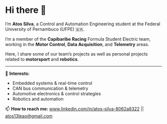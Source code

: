 # Hi there 👋

I’m **Atos Silva**, a Control and Automation Engineering student at the Federal University of Pernambuco (UFPE) 🇧🇷.  

I’m a member of the **Capibaribe Racing** Formula Student Electric team, working in the **Motor Control**, **Data Acquisition**, and **Telemetry** areas.  

Here, I share some of our team’s projects as well as personal projects related to **motorsport** and **robotics**.

---

🚀 **Interests:**
- Embedded systems & real-time control  
- CAN bus communication & telemetry  
- Automotive electronics & control strategies  
- Robotics and automation

📫 **How to reach me:** www.linkedin.com/in/atos-silva-8062a8322 || atos13leao@gmail.com
